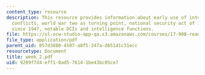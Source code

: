 ```yaml
---
content_type: resource
description: This resource provides information about early use of intelligence in
  conflicts, world war two as turning point, national security act of 1947, key dates
  since 1947, notable DCIs and intelligence functions.
file: https://ol-ocw-studio-app-qa.s3.amazonaws.com/courses/17-908-reading-seminar-in-social-science-intelligence-and-national-security-fall-2005/9269f7d4eff10ad576141be43bc05ce7_week_2.pdf
file_type: application/pdf
parent_uid: 057d3880-4507-a8f5-247a-db51d1c31ecc
resourcetype: Document
title: week_2.pdf
uid: 9269f7d4-eff1-0ad5-7614-1be43bc05ce7
---
```


